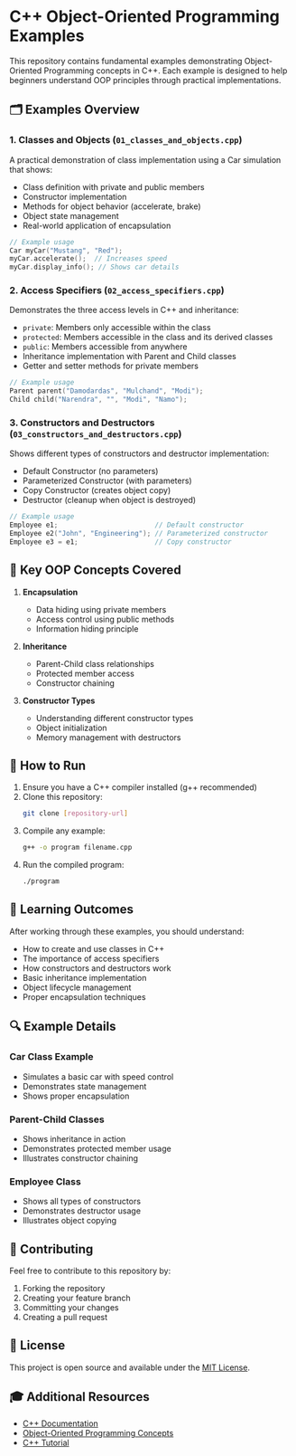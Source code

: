 # C++ Object-Oriented Programming Examples

This repository contains fundamental examples demonstrating Object-Oriented Programming concepts in C++. Each example is designed to help beginners understand OOP principles through practical implementations.

## 🗂️ Examples Overview

### 1. Classes and Objects (`01_classes_and_objects.cpp`)
A practical demonstration of class implementation using a Car simulation that shows:
- Class definition with private and public members
- Constructor implementation
- Methods for object behavior (accelerate, brake)
- Object state management
- Real-world application of encapsulation

```cpp
// Example usage
Car myCar("Mustang", "Red");
myCar.accelerate();  // Increases speed
myCar.display_info(); // Shows car details
```

### 2. Access Specifiers (`02_access_specifiers.cpp`)
Demonstrates the three access levels in C++ and inheritance:
- `private`: Members only accessible within the class
- `protected`: Members accessible in the class and its derived classes
- `public`: Members accessible from anywhere
- Inheritance implementation with Parent and Child classes
- Getter and setter methods for private members

```cpp
// Example usage
Parent parent("Damodardas", "Mulchand", "Modi");
Child child("Narendra", "", "Modi", "Namo");
```

### 3. Constructors and Destructors (`03_constructors_and_destructors.cpp`)
Shows different types of constructors and destructor implementation:
- Default Constructor (no parameters)
- Parameterized Constructor (with parameters)
- Copy Constructor (creates object copy)
- Destructor (cleanup when object is destroyed)

```cpp
// Example usage
Employee e1;                        // Default constructor
Employee e2("John", "Engineering"); // Parameterized constructor
Employee e3 = e1;                   // Copy constructor
```

## 🎯 Key OOP Concepts Covered

1. **Encapsulation**
   - Data hiding using private members
   - Access control using public methods
   - Information hiding principle

2. **Inheritance**
   - Parent-Child class relationships
   - Protected member access
   - Constructor chaining

3. **Constructor Types**
   - Understanding different constructor types
   - Object initialization
   - Memory management with destructors

## 🚀 How to Run

1. Ensure you have a C++ compiler installed (g++ recommended)
2. Clone this repository:
   ```bash
   git clone [repository-url]
   ```
3. Compile any example:
   ```bash
   g++ -o program filename.cpp
   ```
4. Run the compiled program:
   ```bash
   ./program
   ```

## 📝 Learning Outcomes

After working through these examples, you should understand:
- How to create and use classes in C++
- The importance of access specifiers
- How constructors and destructors work
- Basic inheritance implementation
- Object lifecycle management
- Proper encapsulation techniques

## 🔍 Example Details

### Car Class Example
- Simulates a basic car with speed control
- Demonstrates state management
- Shows proper encapsulation

### Parent-Child Classes
- Shows inheritance in action
- Demonstrates protected member usage
- Illustrates constructor chaining

### Employee Class
- Shows all types of constructors
- Demonstrates destructor usage
- Illustrates object copying

## 🤝 Contributing

Feel free to contribute to this repository by:
1. Forking the repository
2. Creating your feature branch
3. Committing your changes
4. Creating a pull request

## 📜 License

This project is open source and available under the [MIT License](LICENSE).

## 🎓 Additional Resources

- [C++ Documentation](https://en.cppreference.com/)
- [Object-Oriented Programming Concepts](https://www.geeksforgeeks.org/object-oriented-programming-in-cpp/)
- [C++ Tutorial](https://www.w3schools.com/cpp/)